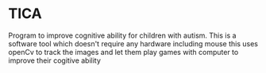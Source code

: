 # TICA
Program to improve cognitive ability for children with autism. 
This is a software tool which doesn't require any hardware including mouse
this uses openCv to track the images and let them play games with computer to improve their cogitive ability